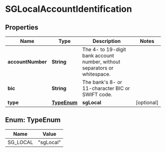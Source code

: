 

# SGLocalAccountIdentification


## Properties

| Name | Type | Description | Notes |
|------------ | ------------- | ------------- | -------------|
|**accountNumber** | **String** | The 4- to 19-digit bank account number, without separators or whitespace. |  |
|**bic** | **String** | The bank&#39;s 8- or 11-character BIC or SWIFT code. |  |
|**type** | [**TypeEnum**](#TypeEnum) | **sgLocal** |  [optional] |



## Enum: TypeEnum

| Name | Value |
|---- | -----|
| SG_LOCAL | &quot;sgLocal&quot; |



